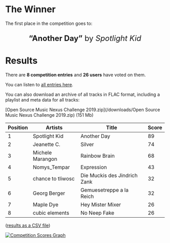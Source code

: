 <!--
.. title: Results
.. slug: results
.. date: 2019-10-26 19:01:04 UTC+01:00
.. tags:
.. category:
.. link:
.. description: The challenge results
.. type: text
-->


# The Winner

The first place in the competition goes to:

<p style="text-align: center; font-size: x-large;"><strong>“Another Day”</strong> by <em>Spotlight Kid</em></p>

# Results

There are **8 competition entries** and **26 users** have voted on
them.

You can listen to [all entries here](/list).

You can also download an archive of all tracks in FLAC format,
including a playlist and meta data for all tracks:

[Open Source Music Nexus Challenge 2019.zip](/downloads/Open Source Music Nexus Challenge 2019.zip) (151 Mb)

<!--
Position,Artists,Title,Score
1,Spotlight Kid,Another Day,89
2,Jeanette C.,Silver,74
3,Michele Marangon,Rainbow Brain,68
4,Nomys_Tempar,Expression,43
5,chance to tliwosc,Die Muckis des Jindrich Zank,32
6,Georg Berger,Gemuesetreppe a la Reich,32
7,Maple Dye,Hey Mister Mixer,26
8,cubic elements,No Neep Fake,26
-->


|  Position | Artists           | Title                        | Score |
| --------- | ----------------- | ---------------------------- | ----- |
| 1         | Spotlight Kid     | Another Day                  | 89    |
| 2         | Jeanette C.       | Silver                       | 74    |
| 3         | Michele Marangon  | Rainbow Brain                | 68    |
| 4         | Nomys_Tempar      | Expression                   | 43    |
| 5         | chance to tliwosc | Die Muckis des Jindrich Zank | 32    |
| 6         | Georg Berger      | Gemuesetreppe a la Reich     | 32    |
| 7         | Maple Dye         | Hey Mister Mixer             | 26    |
| 8         | cubic elements    | No Neep Fake                 | 26    |

([results as a CSV file](/downloads/scoreboard.csv))

[![Competition Scores Graph](/img/scoregraph.png)](/img/scoregraph.png)
